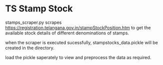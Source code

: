 # TS Stamp Stock

stamps_scraper.py scrapes https://registration.telangana.gov.in/stampStockPosition.htm to get the available stock details of different denominations of stamps.

when the scraper is executed sucessfully, stampstocks_data.pickle will be created in the directory. 

load the pickle saperately to view and preprocess the data as required.
